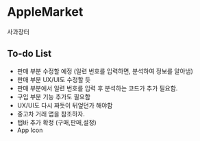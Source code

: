 # AppleMarket
사과장터

## To-do List
- 판매 부분 수정할 예정 (일련 번호를 입력하면, 분석하여 정보를 알아냄)
- 판매 부분 UX/UI도 수정할 듯
- 판매 부분에서 일련 번호를 입력 후 분석하는 코드가 추가 필요함.
- 구입 부분 기능 추가도 필요함
- UX/UI도 다시 짜듯이 뒤엎던가 해야함
- 중고차 거래 앱을 참조하자.
- 탭바 추가 확정 (구매,판매,설정)
- App Icon
